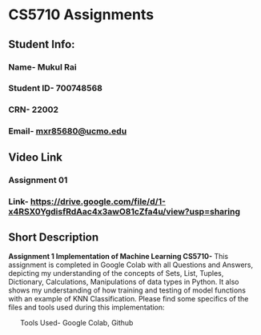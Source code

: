 # CS5710 Assignments
 ## Student Info:
  ### Name- Mukul Rai
  ### Student ID- 700748568
  ### CRN- 22002
  ### Email- mxr85680@ucmo.edu
 
 ## Video Link
 ### Assignment 01 
 ### Link-  https://drive.google.com/file/d/1-x4RSX0YgdisfRdAac4x3awO81cZfa4u/view?usp=sharing
 
<!--   ## Folder Structure
  > **A:** Because you don't want to test the code, you want to test the *program*.
 MachineLearning_Assignments
    |
    |
    ├── Assignment 01                    
    │   ├── Code                # All codes are in this folder.
    │   ├── Screenshots         # Screenshot attached of outputs
    │   └── Pdf                 # Pdf file for desciption
    └── ... -->
    
 ## Short Description
  **Assignment 1 Implementation of Machine Learning CS5710-**
 This assignment is completed in Google Colab with all Questions and Answers, depicting my understanding of the concepts of Sets, List, Tuples, Dictionary, Calculations, Manipulations of data types in Python. It also shows my understanding of how training and testing of model functions with an example of KNN Classification. Please find some specifics of the files and tools used during this implementation:<br>
    <ul> Tools Used- Google Colab, Github</ul>


